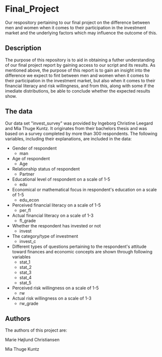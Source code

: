 # Final_Project
Our respository pertaining to our final project on the difference between men and women when it comes to their participation in the investment market and the underlying factors which may influence the outcome of this.

## Description
The purpose of this repository is to aid in obtaining a futher understanding of our final project report by gaining access to our script and its results. As mentioned above, the purpose of this report is to gain an insight into the difference we expect to fint between men and women when it comes to their participation in the investment market, but also when it comes to their financial literacy and risk willingness, and from this, along with some if the imediate distributions, be able to conclude whether the expected results show.

## The data
Our data set "invest_survey" was provided by Ingeborg Christine Leegard and Mia Thuge Kuntz. It originates from their bachelors thesis and was based on a survey completed by more than 300 respondents. The following variables, including their explanations, are included in the data:

- Gender of respondent
  + man
- Age of respondent
  + Age
- Relationship status of respondent
  + Partner
- Educational level of respondent on a scale of 1-5 
  + edu
- Economical or mathematical focus in respondent's education on a scale of 1-5
  + edu_econ
- Perceived financial literacy on a scale of 1-5
  + per_fl
- Actual financial literacy on a scale of 1-3 
  + fl_grade 
- Whether the respondent has invested or not
  + invest
- The category/type of investment
  + invest_c
- Different types of questions pertaining to the respondent's attitude toward finances and economic concepts are shown through following variables
  + stat_1
  + stat_2
  + stat_3
  + stat_4
  + stat_5
- Perceived risk willingness on a scale of 1-5
  + rw
- Actual risk willingness on a scale of 1-3
  + rw_grade

## Authors
The authors of this project are:

Marie Højlund Christiansen

Mia Thuge Kuntz

